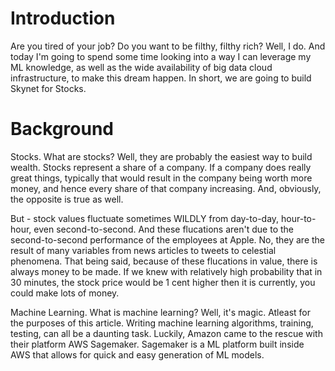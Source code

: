 
# Introduction

Are you tired of your job?  Do you want to be filthy, filthy rich?  Well, I do.  And today I'm going to spend some time looking into a way I can leverage my ML knowledge, as well as the wide availability of big data cloud infrastructure, to make this dream happen.  In short, we are going to build Skynet for Stocks.  

# Background

Stocks.  What are stocks?  Well, they are probably the easiest way to build wealth.  Stocks represent a share of a company.  If a company does really great things, typically that would result in the company being worth more money, and hence every share of that company increasing.  And, obviously, the opposite is true as well.  

But - stock values fluctuate sometimes WILDLY from day-to-day, hour-to-hour, even second-to-second.  And these flucations aren't due to the second-to-second performance of the employees at Apple.  No, they are the result of many variables from news articles to tweets to celestial phenomena.  That being said, because of these flucations in value, there is always money to be made.  If we knew with relatively high probability that in 30 minutes, the stock price would be 1 cent higher then it is currently, you could make lots of money.

Machine Learning.  What is machine learning?  Well, it's magic.  Atleast for the purposes of this article.  Writing machine learning algorithms, training, testing, can all be a daunting task.  Luckily, Amazon came to the rescue with their platform AWS Sagemaker.  Sagemaker is a ML platform built inside AWS that allows for quick and easy generation of ML models.
